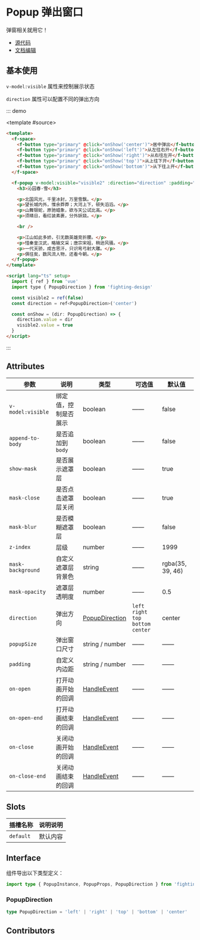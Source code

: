 # Popup 弹出窗口

弹窗相关就用它！

- [源代码](https://github.com/FightingDesign/fighting-design/tree/master/packages/fighting-design/popup)
- [文档编辑](https://github.com/FightingDesign/fighting-design/blob/master/docs/docs/components/popup.md)

## 基本使用

`v-model:visible` 属性来控制展示状态

`direction` 属性可以配置不同的弹出方向

::: demo

<template #source>
<demo2-vue />
</template>

```html
<template>
  <f-space>
    <f-button type="primary" @click="onShow('center')">居中弹出</f-button>
    <f-button type="primary" @click="onShow('left')">从左往右开</f-button>
    <f-button type="primary" @click="onShow('right')">从右往左开</f-button>
    <f-button type="primary" @click="onShow('top')">从上往下开</f-button>
    <f-button type="primary" @click="onShow('bottom')">从下往上开</f-button>
  </f-space>

  <f-popup v-model:visible="visible2" :direction="direction" :padding="30">
    <h3>沁园春·雪</h3>

    <p>北国风光，千里冰封，万里雪飘。</p>
    <p>望长城内外，惟余莽莽；大河上下，顿失滔滔。</p>
    <p>山舞银蛇，原驰蜡象，欲与天公试比高。</p>
    <p>须晴日，看红装素裹，分外妖娆。</p>

    <br />

    <p>江山如此多娇，引无数英雄竞折腰。</p>
    <p>惜秦皇汉武，略输文采；唐宗宋祖，稍逊风骚。</p>
    <p>一代天骄，成吉思汗，只识弯弓射大雕。</p>
    <p>俱往矣，数风流人物，还看今朝。</p>
  </f-popup>
</template>

<script lang="ts" setup>
  import { ref } from 'vue'
  import type { PopupDirection } from 'fighting-design'

  const visible2 = ref(false)
  const direction = ref<PopupDirection>('center')

  const onShow = (dir: PopupDirection) => {
    direction.value = dir
    visible2.value = true
  }
</script>
```

:::

## Attributes

| 参数              | 说明                 | 类型                                                             | 可选值                                        | 默认值           |
| ----------------- | -------------------- | ---------------------------------------------------------------- | --------------------------------------------- | ---------------- |
| `v-model:visible` | 绑定值，控制是否展示 | boolean                                                          | ——                                            | false            |
| `append-to-body`  | 是否追加到 `body`    | boolean                                                          | ——                                            | false            |
| `show-mask`       | 是否展示遮罩层       | boolean                                                          | ——                                            | true             |
| `mask-close`      | 是否点击遮罩层关闭   | boolean                                                          | ——                                            | true             |
| `mask-blur`       | 是否模糊遮罩层       | boolean                                                          | ——                                            | false            |
| `z-index`         | 层级                 | number                                                           | ——                                            | 1999             |
| `mask-background` | 自定义遮罩层背景色   | string                                                           | ——                                            | rgba(35, 39, 46) |
| `mask-opacity`    | 遮罩层透明度         | number                                                           | ——                                            | 0.5              |
| `direction`       | 弹出方向             | <a href="#popupdirection">PopupDirection</a>                     | `left` `right` <br /> `top` `bottom` `center` | center           |
| `popupSize`       | 弹出窗口尺寸         | string / number                                                  | ——                                            | ——               |
| `padding`         | 自定义内边距         | string / number                                                  | ——                                            | ——               |
| `on-open`         | 打开动画开始的回调   | <a href="/components/interface.html#handleevent">HandleEvent</a> | ——                                            | ——               |
| `on-open-end`     | 打开动画结束的回调   | <a href="/components/interface.html#handleevent">HandleEvent</a> | ——                                            | ——               |
| `on-close`        | 关闭动画开始的回调   | <a href="/components/interface.html#handleevent">HandleEvent</a> | ——                                            | ——               |
| `on-close-end`    | 关闭动画结束的回调   | <a href="/components/interface.html#handleevent">HandleEvent</a> | ——                                            | ——               |

## Slots

| 插槽名称  | 说明说明 |
| --------- | -------- |
| `default` | 默认内容 |

## Interface

组件导出以下类型定义：

```ts
import type { PopupInstance, PopupProps, PopupDirection } from 'fighting-design'
```

### PopupDirection

```ts
type PopupDirection = 'left' | 'right' | 'top' | 'bottom' | 'center'
```

## Contributors

<a href="https://github.com/Tyh2001" target="_blank">
  <f-avatar round src="https://avatars.githubusercontent.com/u/73180970?v=4" />
</a>

<script setup lang="ts">
  import demo2Vue from './_demos/popup/demo2.vue'
</script>
